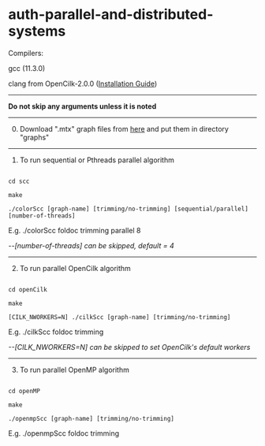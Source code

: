 # auth-parallel-and-distributed-systems

Compilers:

gcc (11.3.0)

clang from OpenCilk-2.0.0 ([Installation Guide](https://www.opencilk.org/doc/users-guide/install/))

---

**Do not skip any arguments unless it is noted**

---

0. Download ".mtx" graph files from [here](https://suitesparse-collection-website.herokuapp.com/) and put them in directory "graphs"

---

1. To run sequential or Pthreads parallel algorithm

```

cd scc

make

./colorScc [graph-name] [trimming/no-trimming] [sequential/parallel] [number-of-threads]

```

E.g. ./colorScc foldoc trimming parallel 8

*--[number-of-threads] can be skipped, default = 4*

---

2. To run parallel OpenCilk algorithm

```

cd openCilk

make

[CILK_NWORKERS=N] ./cilkScc [graph-name] [trimming/no-trimming]

```

E.g. ./cilkScc foldoc trimming

*--[CILK_NWORKERS=N] can be skipped to set OpenCilk's default workers*

---

3. To run parallel OpenMP algorithm

```

cd openMP

make

./openmpScc [graph-name] [trimming/no-trimming]

```

E.g. ./openmpScc foldoc trimming
